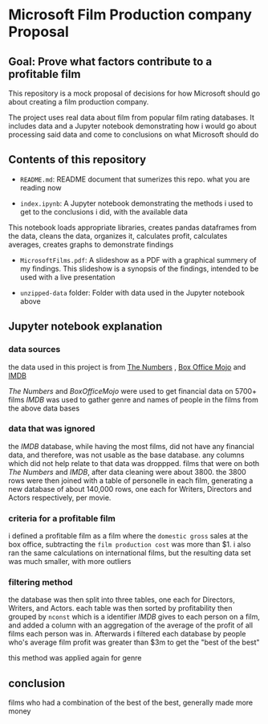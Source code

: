 # Microsoft Film Production company Proposal

## Goal: Prove what factors contribute to a profitable film

This repository is a mock proposal of decisions for how Microsoft should go about creating 
a film production company.

The project uses real data about film from popular film rating databases. 
It includes data and a Jupyter notebook demonstrating how i would go 
about processing said data and come to conclusions on what Microsoft should do

## Contents of this repository 

- `README.md`: README document that sumerizes this repo. what you are reading now

- `index.ipynb`: A Jupyter notebook demonstrating the methods i used to get to the conclusions i did, with the available data

This notebook loads appropriate libraries, creates pandas dataframes from the data, cleans
the data, organizes it, calculates profit, calculates averages, creates graphs to demonstrate findings

- `MicrosoftFilms.pdf`: A slideshow as a PDF with a graphical summery of my findings.
This slideshow is a synopsis of the findings, intended to be used with a live presentation

- `unzipped-data` folder: Folder with data used in the Jupyter notebook above

## Jupyter notebook explanation

### data sources

the data used in this project is from [The Numbers](https://www.the-numbers.com/) , [Box Office Mojo](https://www.boxofficemojo.com/)
and [IMDB](https://developer.imdb.com/)

*The Numbers* and *BoxOfficeMojo* were used to get financial data on 5700+ films
*IMDB* was used to gather genre and names of people in the films from the above data bases

### data that was ignored

the *IMDB* database, while having the most films, did not have any financial data, and therefore, was not usable as the base database.
any columns which did not help relate to that data was droppped. films that were on both *The Numbers* and *IMDB*, after data cleaning were about 3800. the 3800 rows were then joined with a table of personelle in each film, generating a new database of about 140,000 rows, one each for Writers, Directors and Actors respectively, per movie.

### criteria for a profitable film

i defined a profitable film as a film where the `domestic gross` sales at the box office, subtracting the `film production cost` was more than $1. i also ran the same calculations on international films, but the resulting data set was much smaller, with more outliers 

### filtering method

the database was then split into three tables, one each for Directors, Writers, and Actors. each table was then sorted by profitability then grouped by `nconst` which is a identifier *IMDB* gives to each person on a film, and added a column with an aggregation of the average of the profit of all films each person was in. Afterwards i filtered each database by people who's average film profit was greater than $3m to get the "best of the best"

this method was applied again for genre

## conclusion

films who had a combination of the best of the best, generally made more money